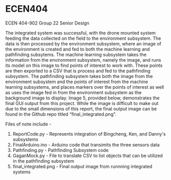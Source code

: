 # ECEN404
ECEN 404-902 Group 22 Senior Design

The integrated system was successful, with the drone mounted system feeding the data collected on the field to the environment subsystem. The data is then processed by the environment subsystem, where an image of the environment is created and fed to both the machine learning and pathfinding subsytems. The machine learning subsystem takes the information from the environment subsystem, namely the image, and runs its model on this image to find points of interest to work with. These points are then exported to a CSV that is process and fed to the pathfinding subsystem. The pathfinding subsystem takes both the image from the environment subsystem and the points of interest from the machine learning subsystems, and places markers over the points of interest as well as uses the image fed in from the environment subsystem as the background image to display. Image 5, provided below, demonstrates the final GUI output from this project. While the image is difficult to make out due to the small dimensions of this report, the final output image can be found in the Github repo titled “final_integrated.png”.


Files of note include -
1. ReportCode.py - Represents integration of Bingcheng, Ken, and Danny's subsystems
2. FinalArduino.ino - Arduino code that transimits the three sensors data
3. Pathfinding.py - Pathfinding Subsystem code
4. GaganMock.py - File to translate CSV to list objects that can be utilized in the pathfinding subsystem
5. final_integrated.png - Final output image from runnning integrated systems

